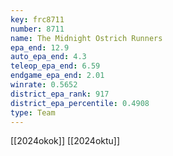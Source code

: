 ```yaml
---
key: frc8711
number: 8711
name: The Midnight Ostrich Runners
epa_end: 12.9
auto_epa_end: 4.3
teleop_epa_end: 6.59
endgame_epa_end: 2.01
winrate: 0.5652
district_epa_rank: 917
district_epa_percentile: 0.4908
type: Team
---
```

[[2024okok]]
[[2024oktu]]
